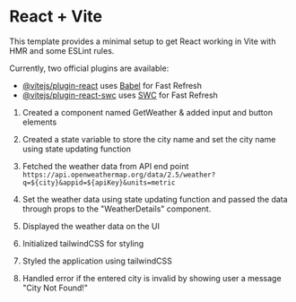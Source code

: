 # React + Vite

This template provides a minimal setup to get React working in Vite with HMR and some ESLint rules.

Currently, two official plugins are available:

- [@vitejs/plugin-react](https://github.com/vitejs/vite-plugin-react/blob/main/packages/plugin-react/README.md) uses [Babel](https://babeljs.io/) for Fast Refresh
- [@vitejs/plugin-react-swc](https://github.com/vitejs/vite-plugin-react-swc) uses [SWC](https://swc.rs/) for Fast Refresh

1. Created a component named GetWeather & added input and button elements

2. Created a state variable to store the city name and set the city name using state updating function

3. Fetched the weather data from API end point `https://api.openweathermap.org/data/2.5/weather?q=${city}&appid=${apiKey}&units=metric`

4. Set the weather data using state updating function and passed the data through props to the "WeatherDetails" component.

5. Displayed the weather data on the UI

6. Initialized tailwindCSS for styling

7. Styled the application using tailwindCSS

8. Handled error if the entered city is invalid by showing user a message "City Not Found!"
